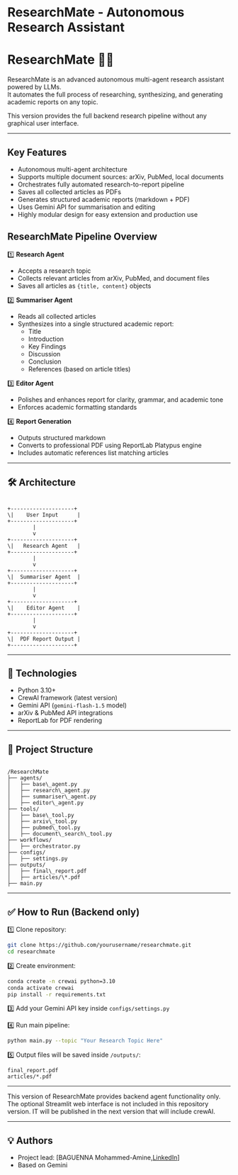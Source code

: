 # **ResearchMate - Autonomous Research Assistant**


# ResearchMate 🧠📄

ResearchMate is an advanced autonomous multi-agent research assistant powered by LLMs.  
It automates the full process of researching, synthesizing, and generating academic reports on any topic.

This version provides the full backend research pipeline without any graphical user interface.

---

## Key Features

- Autonomous multi-agent architecture
- Supports multiple document sources: arXiv, PubMed, local documents
- Orchestrates fully automated research-to-report pipeline
- Saves all collected articles as PDFs
- Generates structured academic reports (markdown + PDF)
- Uses Gemini API for summarisation and editing
- Highly modular design for easy extension and production use



## ResearchMate Pipeline Overview

1️⃣ **Research Agent**
- Accepts a research topic
- Collects relevant articles from arXiv, PubMed, and document files
- Saves all articles as `{title, content}` objects

2️⃣ **Summariser Agent**
- Reads all collected articles
- Synthesizes into a single structured academic report:
    - Title
    - Introduction
    - Key Findings
    - Discussion
    - Conclusion
    - References (based on article titles)

3️⃣ **Editor Agent**
- Polishes and enhances report for clarity, grammar, and academic tone
- Enforces academic formatting standards

4️⃣ **Report Generation**
- Outputs structured markdown
- Converts to professional PDF using ReportLab Platypus engine
- Includes automatic references list matching articles

---

## 🛠️ Architecture

```

+--------------------+
\|    User Input      |
+--------------------+
        |
        v
+--------------------+
\|   Research Agent   |
+--------------------+
        |
        v
+--------------------+
\|  Summariser Agent  |
+--------------------+
        |
        v
+--------------------+
\|    Editor Agent    |
+--------------------+
        |
        v
+--------------------+
\|  PDF Report Output |
+--------------------+

```

---

## 🔧 Technologies

- Python 3.10+
- CrewAI framework (latest version)
- Gemini API (`gemini-flash-1.5` model)
- arXiv & PubMed API integrations
- ReportLab for PDF rendering

---

## 📂 Project Structure

```

/ResearchMate
├── agents/
│   ├── base\_agent.py
│   ├── research\_agent.py
│   ├── summariser\_agent.py
│   ├── editor\_agent.py
├── tools/
│   ├── base\_tool.py
│   ├── arxiv\_tool.py
│   ├── pubmed\_tool.py
│   ├── document\_search\_tool.py
├── workflows/
│   ├── orchestrator.py
├── configs/
│   ├── settings.py
├── outputs/
│   ├── final\_report.pdf
│   ├── articles/\*.pdf
├── main.py

````

---

## ✅ How to Run (Backend only)

1️⃣ Clone repository:
```bash
git clone https://github.com/yourusername/researchmate.git
cd researchmate
````

2️⃣ Create environment:

```bash
conda create -n crewai python=3.10
conda activate crewai
pip install -r requirements.txt
```

3️⃣ Add your Gemini API key inside `configs/settings.py`

4️⃣ Run main pipeline:

```bash
python main.py --topic "Your Research Topic Here"
```

5️⃣ Output files will be saved inside `/outputs/`:

```
final_report.pdf
articles/*.pdf
```

---

This version of ResearchMate provides backend agent functionality only.
The optional Streamlit web interface is not included in this repository version.
IT will be published in the next version that will include crewAI.

---

## 💡 Authors

* Project lead: \[BAGUENNA Mohammed-Amine,[LinkedIn](https://www.linkedin.com/in/baguenna-mohammed-amine/)]
* Based on Gemini

